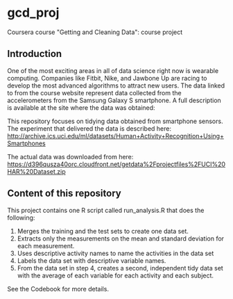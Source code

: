 # gcd_proj
Coursera course "Getting and Cleaning Data": course project

## Introduction
One of the most exciting areas in all of data science right now is wearable computing. Companies like Fitbit, Nike, and Jawbone Up are racing to develop the most advanced algorithms to attract new users. The data linked to from the course website represent data collected from the accelerometers from the Samsung Galaxy S smartphone. A full description is available at the site where the data was obtained:

This repository focuses on tidying data obtained from smartphone sensors. The experiment that delivered the data is described here:
http://archive.ics.uci.edu/ml/datasets/Human+Activity+Recognition+Using+Smartphones

The actual data was downloaded from here:
https://d396qusza40orc.cloudfront.net/getdata%2Fprojectfiles%2FUCI%20HAR%20Dataset.zip 

## Content of this repository
This project contains one R script called run_analysis.R that does the following:
1. Merges the training and the test sets to create one data set.
2. Extracts only the measurements on the mean and standard deviation for each measurement. 
3. Uses descriptive activity names to name the activities in the data set
4. Labels the data set with descriptive variable names. 
5. From the data set in step 4, creates a second, independent tidy data set with the average of each variable for each activity and each subject.

See the Codebook for more details.